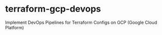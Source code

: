 # terraform-gcp-devops
Implement DevOps Pipelines for Terraform Configs on GCP (Google Cloud Platform)
